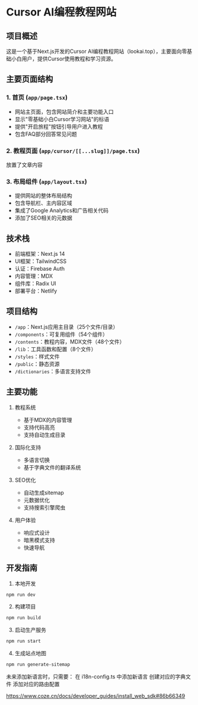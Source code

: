 # Cursor AI编程教程网站

## 项目概述
这是一个基于Next.js开发的Cursor AI编程教程网站（lookai.top），主要面向零基础小白用户，提供Cursor使用教程和学习资源。

## 主要页面结构

### 1. 首页 (`app/page.tsx`)
- 网站主页面，包含网站简介和主要功能入口
- 显示"零基础小白Cursor学习网站"的标语
- 提供"开启旅程"按钮引导用户进入教程
- 包含FAQ部分回答常见问题

### 2. 教程页面 (`app/cursor/[[...slug]]/page.tsx`)
放置了文章内容

### 3. 布局组件 (`app/layout.tsx`)
- 提供网站的整体布局结构
- 包含导航栏、主内容区域
- 集成了Google Analytics和广告相关代码
- 添加了SEO相关的元数据

## 技术栈
- 前端框架：Next.js 14
- UI框架：TailwindCSS
- 认证：Firebase Auth
- 内容管理：MDX
- 组件库：Radix UI
- 部署平台：Netlify

## 项目结构
- `/app`：Next.js应用主目录（25个文件/目录）
- `/components`：可复用组件（54个组件）
- `/contents`：教程内容，MDX文件（48个文件）
- `/lib`：工具函数和配置（8个文件）
- `/styles`：样式文件
- `/public`：静态资源
- `/dictionaries`：多语言支持文件

## 主要功能
1. 教程系统
   - 基于MDX的内容管理
   - 支持代码高亮
   - 支持自动生成目录

2. 国际化支持
   - 多语言切换
   - 基于字典文件的翻译系统

3. SEO优化
   - 自动生成sitemap
   - 元数据优化
   - 支持搜索引擎爬虫

4. 用户体验
   - 响应式设计
   - 暗黑模式支持
   - 快速导航

## 开发指南
1. 本地开发
```bash
npm run dev
```

2. 构建项目
```bash
npm run build
```

3. 启动生产服务
```bash
npm run start
```

4. 生成站点地图
```bash
npm run generate-sitemap
```

未来添加新语言时，只需要：
在 i18n-config.ts 中添加新语言
创建对应的字典文件
添加对应的路由配置

https://www.coze.cn/docs/developer_guides/install_web_sdk#86b66349
